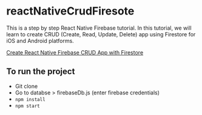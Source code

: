 # reactNativeCrudFiresote
This is a step by step React Native Firebase tutorial. In this tutorial, we will learn to create CRUD (Create, Read, Update, Delete) app using Firestore for iOS and Android platforms.

[Create React Native Firebase CRUD App with Firestore](https://www.positronx.io/create-react-native-firebase-crud-app-with-firestore/)


## To run the project 
* Git clone 
* Go to databse > firebaseDb.js (enter firebase credentials)
* `npm install`
* `npm start`
